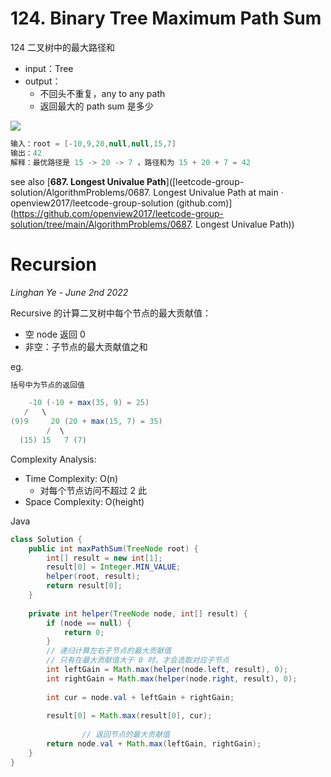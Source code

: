 # 124. Binary Tree Maximum Path Sum
124 二叉树中的最大路径和

- input：Tree
- output：
  - 不回头不重复，any to any path
  - 返回最大的 path sum 是多少


![](https://assets.leetcode.com/uploads/2020/10/13/exx2.jpg)

```java
输入：root = [-10,9,20,null,null,15,7]
输出：42
解释：最优路径是 15 -> 20 -> 7 ，路径和为 15 + 20 + 7 = 42
```

see also [**687. Longest Univalue Path**]([leetcode-group-solution/AlgorithmProblems/0687. Longest Univalue Path at main · openview2017/leetcode-group-solution (github.com)](https://github.com/openview2017/leetcode-group-solution/tree/main/AlgorithmProblems/0687. Longest Univalue Path))

# Recursion

*Linghan Ye - June 2nd 2022*

Recursive 的计算二叉树中每个节点的最大贡献值：

- 空 node 返回 0
- 非空：子节点的最大贡献值之和

eg.

```java
括号中为节点的返回值

    -10 (-10 + max(35, 9) = 25)
   /   \
(9)9     20 (20 + max(15, 7) = 35)
        /  \
  (15) 15   7 (7)
```

Complexity Analysis:

- Time Complexity: O(n)
  - 对每个节点访问不超过 2 此
- Space Complexity: O(height)

Java

```java
class Solution {
    public int maxPathSum(TreeNode root) {
        int[] result = new int[1];
        result[0] = Integer.MIN_VALUE;
        helper(root, result);
        return result[0];
    }
    
    private int helper(TreeNode node, int[] result) {
        if (node == null) {
            return 0;
        }
        // 递归计算左右子节点的最大贡献值
        // 只有在最大贡献值大于 0 时，才会选取对应子节点
        int leftGain = Math.max(helper(node.left, result), 0);
        int rightGain = Math.max(helper(node.right, result), 0);
        
        int cur = node.val + leftGain + rightGain;
        
        result[0] = Math.max(result[0], cur);
        
				// 返回节点的最大贡献值        
        return node.val + Math.max(leftGain, rightGain);
    }
}
```